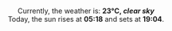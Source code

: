 <p  align="center"><br/>Currently, the weather is: <b> 23°C, <i>clear sky</i></b></br>Today, the sun rises at <b>05:18</b> and sets at <b>19:04</b>.</p>